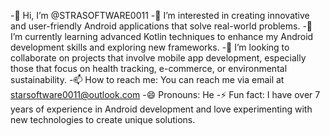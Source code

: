 -👋 Hi, I’m @STRASOFTWARE0011
-👀 I’m interested in creating innovative and user-friendly Android applications that solve real-world problems.
-🌱 I’m currently learning advanced Kotlin techniques to enhance my Android development skills and exploring new frameworks.
-💞️ I’m looking to collaborate on projects that involve mobile app development, especially those that focus on health tracking, e-commerce, or environmental sustainability.
-📫 How to reach me: You can reach me via email at starsoftware0011@outlook.com 
-😄 Pronouns: He
-⚡ Fun fact: I have over 7 years of experience in Android development and love experimenting with new technologies to create unique solutions.



